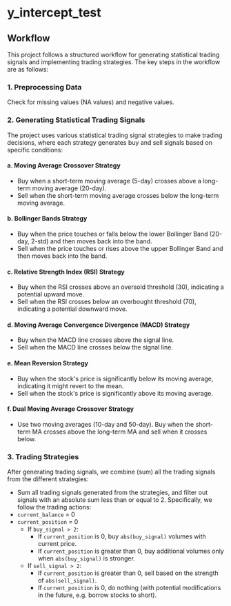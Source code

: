 # y_intercept_test

## Workflow

This project follows a structured workflow for generating statistical trading signals and implementing trading strategies. The key steps in the workflow are as follows:

### 1. Preprocessing Data

Check for missing values (NA values) and negative values.

### 2. Generating Statistical Trading Signals

The project uses various statistical trading signal strategies to make trading decisions, where each strategy generates buy and sell signals based on specific conditions:

#### a. Moving Average Crossover Strategy

- Buy when a short-term moving average (5-day) crosses above a long-term moving average (20-day).
- Sell when the short-term moving average crosses below the long-term moving average.

#### b. Bollinger Bands Strategy

- Buy when the price touches or falls below the lower Bollinger Band (20-day, 2-std) and then moves back into the band.
- Sell when the price touches or rises above the upper Bollinger Band and then moves back into the band.

#### c. Relative Strength Index (RSI) Strategy

- Buy when the RSI crosses above an oversold threshold (30), indicating a potential upward move.
- Sell when the RSI crosses below an overbought threshold (70), indicating a potential downward move.

#### d. Moving Average Convergence Divergence (MACD) Strategy

- Buy when the MACD line crosses above the signal line.
- Sell when the MACD line crosses below the signal line.

#### e. Mean Reversion Strategy

- Buy when the stock's price is significantly below its moving average, indicating it might revert to the mean.
- Sell when the stock's price is significantly above its moving average.

#### f. Dual Moving Average Crossover Strategy

- Use two moving averages (10-day and 50-day). Buy when the short-term MA crosses above the long-term MA and sell when it crosses below.

### 3. Trading Strategies

After generating trading signals, we combine (sum) all the trading signals from the different strategies:

- Sum all trading signals generated from the strategies, and filter out signals with an absolute sum less than or equal to 2. Specifically, we follow the trading actions:
- `current_balance` = 0
- `current_position` = 0
  - If `buy_signal > 2`:
    - If `current_position` is 0, buy `abs(buy_signal)` volumes with current price.
    - If `current_position` is greater than 0, buy additional volumes only when `abs(buy_signal)` is stronger.
  - If `sell_signal > 2`:
    - If `current_position` is greater than 0, sell based on the strength of `abs(sell_signal)`.
    - If `current_position` is 0, do nothing (with potential modifications in the future, e.g. borrow stocks to short).
